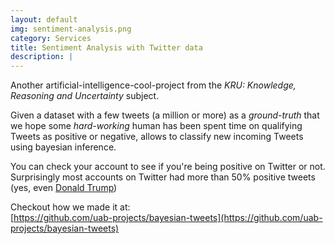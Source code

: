 ```yaml
---
layout: default
img: sentiment-analysis.png
category: Services
title: Sentiment Analysis with Twitter data
description: |
---
```

Another artificial-intelligence-cool-project from the _KRU: Knowledge, Reasoning and Uncertainty_ subject.

Given a dataset with a few tweets (a million or more) as a _ground-truth_ that we hope some _hard-working_ human has been spent time on qualifying Tweets as positive or negative, allows to classify new incoming Tweets using bayesian inference.

You can check your account to see if you're being positive on Twitter or not. Surprisingly most accounts on Twitter had more than 50% positive tweets (yes, even <a href="https://twitter.com/realDonaldTrump">Donald Trump</a>)

Checkout how we made it at:  
[https://github.com/uab-projects/bayesian-tweets](https://github.com/uab-projects/bayesian-tweets)
